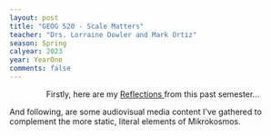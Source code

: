 ```yaml
---
layout: post
title: "GEOG 520 - Scale Matters"
teacher: "Drs. Lorraine Dowler and Mark Ortiz"
season: Spring
calyear: 2023
year: YearOne
comments: false
---
```

<p align="center">
Firstly, here are my <a class="btn zoombtn" href="{{ site.url }}YearOne/Spring2023/GEOG520/reflections">
     Reflections
     </a> 
from this past semester...

And following, are some audiovisual media content I've gathered to complement the more static, literal elements of Mikrokosmos.
</p>

